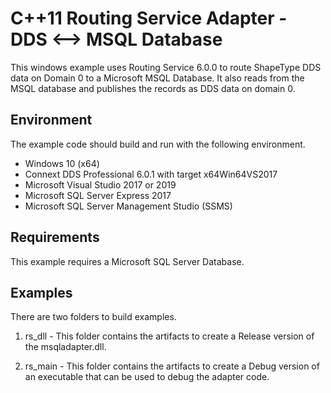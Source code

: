 # C++11 Routing Service Adapter - DDS <--> MSQL Database

This windows example uses Routing Service 6.0.0 to route ShapeType DDS data on
Domain 0 to a Microsoft MSQL Database. It also reads from the MSQL database 
and publishes the records as DDS data on domain 0.

## Environment

The example code should build and run with the following environment.

- Windows 10 (x64)
- Connext DDS Professional 6.0.1 with target x64Win64VS2017
- Microsoft Visual Studio 2017 or 2019
- Microsoft SQL Server Express 2017
- Microsoft SQL Server Management Studio (SSMS)

## Requirements

This example requires a Microsoft SQL Server Database.

## Examples

There are two folders to build examples.

1. rs_dll - This folder contains the artifacts to create a Release version of
the msqladapter.dll.

2. rs_main - This folder contains the artifacts to create a Debug version of
an executable that can be used to debug the adapter code.


